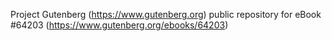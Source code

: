 Project Gutenberg (https://www.gutenberg.org) public repository for
eBook #64203 (https://www.gutenberg.org/ebooks/64203)
